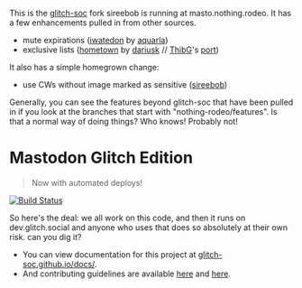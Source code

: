This is the [glitch-soc](https://github.com/glitch-soc/mastodon) fork sireebob is running at masto.nothing.rodeo.
It has a few enhancements pulled in from other sources.
- mute expirations ([iwatedon](https://github.com/iwatedon/mastodon/tree/muting_with_duration) by [aquarla](https://github.com/aquarla))
- exclusive lists ([hometown](https://github.com/hometown-fork/hometown/commit/bfc0fbab2c94dc134715f555edf793991da172a2) by [dariusk](https://github.com/dariusk) // [ThibG](https://github.com/ThibG)'s [port](https://github.com/ThibG/mastodon/tree/glitch-soc/features/exclusive-lists))

It also has a simple homegrown change:
- use CWs without image marked as sensitive ([sireebob](https://github.com/sireebob/mastodon/tree/nothing-rodeo/features/sireebob/use_cw_without_image_marked_sensitive))

Generally, you can see the features beyond glitch-soc that have been pulled in if you look at the branches that start with "nothing-rodeo/features". Is that a normal way of doing things? Who knows! Probably not!

#  Mastodon Glitch Edition  #

>   Now with automated deploys!

[![Build Status](https://img.shields.io/circleci/project/github/glitch-soc/mastodon.svg)][circleci]

[circleci]: https://circleci.com/gh/glitch-soc/mastodon

So here's the deal: we all work on this code, and then it runs on dev.glitch.social and anyone who uses that does so absolutely at their own risk. can you dig it?

- You can view documentation for this project at [glitch-soc.github.io/docs/](https://glitch-soc.github.io/docs/).
- And contributing guidelines are available [here](CONTRIBUTING.md) and [here](https://glitch-soc.github.io/docs/contributing/).
